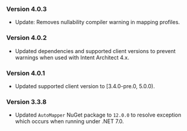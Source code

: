 ### Version 4.0.3

- Update: Removes nullability compiler warning in mapping profiles.

### Version 4.0.2

- Updated dependencies and supported client versions to prevent warnings when used with Intent Architect 4.x.

### Version 4.0.1

- Updated supported client version to [3.4.0-pre.0, 5.0.0).

### Version 3.3.8

- Updated `AutoMapper` NuGet package to `12.0.0` to resolve exception which occurs when running under .NET 7.0.
